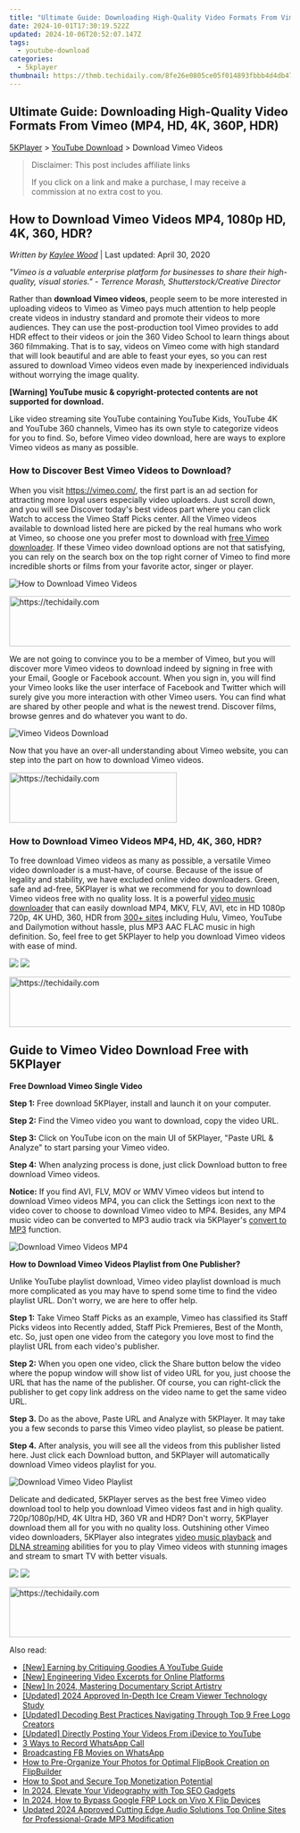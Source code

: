 ```yaml
---
title: "Ultimate Guide: Downloading High-Quality Video Formats From Vimeo (MP4, HD, 4K, 360P, HDR)"
date: 2024-10-01T17:30:19.522Z
updated: 2024-10-06T20:52:07.147Z
tags:
  - youtube-download
categories:
  - 5kplayer
thumbnail: https://thmb.techidaily.com/8fe26e0805ce05f014893fbbb4d4db477ab6f4023c6f698c9064238804be4852.jpg
---
```


## Ultimate Guide: Downloading High-Quality Video Formats From Vimeo (MP4, HD, 4K, 360P, HDR)

[5KPlayer](https://tools.techidaily.com/5kplayer/products/) \> [YouTube Download](https://tools.techidaily.com/5kplayer/youtube-download/) \> Download Vimeo Videos

>  Disclaimer: This post includes affiliate links
>
>  If you click on a link and make a purchase, I may receive a commission at no extra cost to you.
>

## How to Download Vimeo Videos MP4, 1080p HD, 4K, 360, HDR?

 _Written by [Kaylee Wood](https://www.quora.com/profile/Amanda-Hu-21)_ | Last updated: April 30, 2020 

_"Vimeo is a valuable enterprise platform for businesses to share their high-quality, visual stories." - Terrence Morash, Shutterstock/Creative Director_

Rather than **download Vimeo videos**, people seem to be more interested in uploading videos to Vimeo as Vimeo pays much attention to help people create videos in industry standard and promote their videos to more audiences. They can use the post-production tool Vimeo provides to add HDR effect to their videos or join the 360 Video School to learn things about 360 filmmaking. That is to say, videos on Vimeo come with high standard that will look beautiful and are able to feast your eyes, so you can rest assured to download Vimeo videos even made by inexperienced individuals without worrying the image quality.

**\[Warning\] YouTube music & copyright-protected contents are not supported for download.**

Like video streaming site YouTube containing YouTube Kids, YouTube 4K and YouTube 360 channels, Vimeo has its own style to categorize videos for you to find. So, before Vimeo video download, here are ways to explore Vimeo videos as many as possible.

### How to Discover Best Vimeo Videos to Download?

When you visit https://vimeo.com/, the first part is an ad section for attracting more loyal users especially video uploaders. Just scroll down, and you will see Discover today's best videos part where you can click Watch to access the Vimeo Staff Picks center. All the Vimeo videos available to download listed here are picked by the real humans who work at Vimeo, so choose one you prefer most to download with [free Vimeo downloader](https://tools.techidaily.com/5kplayer/youtube-download/). If these Vimeo video download options are not that satisfying, you can rely on the search box on the top right corner of Vimeo to find more incredible shorts or films from your favorite actor, singer or player.

![How to Download Vimeo Videos](https://www.5kplayer.com/youtube-download/img/vimeo-staff-pick.jpg) 

<!-- affiliate ads begin -->
<a href="https://aligracehair.sjv.io/c/5597632/2006960/19272" target="_top" id="2006960">
  <img src="//a.impactradius-go.com/display-ad/19272-2006960" border="0" alt="https://techidaily.com" width="728" height="90"/>
</a>
<img height="0" width="0" src="https://aligracehair.sjv.io/i/5597632/2006960/19272" style="position:absolute;visibility:hidden;" border="0" />
<!-- affiliate ads end -->

We are not going to convince you to be a member of Vimeo, but you will discover more Vimeo videos to download indeed by signing in free with your Email, Google or Facebook account. When you sign in, you will find your Vimeo looks like the user interface of Facebook and Twitter which will surely give you more interaction with other Vimeo users. You can find what are shared by other people and what is the newest trend. Discover films, browse genres and do whatever you want to do.

![Vimeo Videos Download](https://www.5kplayer.com/youtube-download/img/download-vimeo-videos2.jpg) 

Now that you have an over-all understanding about Vimeo website, you can step into the part on how to download Vimeo videos.

<!-- affiliate ads begin -->
<a href="https://wigfever.sjv.io/c/5597632/1995803/22899" target="_top" id="1995803">
  <img src="//a.impactradius-go.com/display-ad/22899-1995803" border="0" alt="https://techidaily.com" width="300" height="90"/>
</a>
<img height="0" width="0" src="https://wigfever.sjv.io/i/5597632/1995803/22899" style="position:absolute;visibility:hidden;" border="0" />
<!-- affiliate ads end -->

### How to Download Vimeo Videos MP4, HD, 4K, 360, HDR?

To free download Vimeo videos as many as possible, a versatile Vimeo video downloader is a must-have, of course. Because of the issue of legality and stability, we have excluded online video downloaders. Green, safe and ad-free, 5KPlayer is what we recommend for you to download Vimeo videos free with no quality loss. It is a powerful [video music downloader](https://tools.techidaily.com/5kplayer/youtube-download/) that can easily download MP4, MKV, FLV, AVI, etc in HD 1080p 720p, 4K UHD, 360, HDR from [300+ sites](https://tools.techidaily.com/5kplayer/youtube-download/) including Hulu, Vimeo, YouTube and Dailymotion without hassle, plus MP3 AAC FLAC music in high definition. So, feel free to get 5KPlayer to help you download Vimeo videos with ease of mind.

[![](https://www.5kplayer.com/youtube-download/../button/freedownwhitewin.png)](https://tools.techidaily.com/5kplayer/products/) [![](https://www.5kplayer.com/youtube-download/../button/freedownbackmac.png)](https://tools.techidaily.com/5kplayer/products/) 

<!-- affiliate ads begin -->
<a href="https://appsumo.8odi.net/c/5597632/2094422/7443" target="_top" id="2094422">
  <img src="//a.impactradius-go.com/display-ad/7443-2094422" border="0" alt="https://techidaily.com" width="728" height="90"/>
</a>
<img height="0" width="0" src="https://appsumo.8odi.net/i/5597632/2094422/7443" style="position:absolute;visibility:hidden;" border="0" />
<!-- affiliate ads end -->

## Guide to Vimeo Video Download Free with 5KPlayer

**Free Download Vimeo Single Video**

**Step 1:** Free download 5KPlayer, install and launch it on your computer.

**Step 2:** Find the Vimeo video you want to download, copy the video URL.

**Step 3:** Click on YouTube icon on the main UI of 5KPlayer, "Paste URL & Analyze" to start parsing your Vimeo video.

**Step 4:** When analyzing process is done, just click Download button to free download Vimeo videos.

**Notice:** If you find AVI, FLV, MOV or WMV Vimeo videos but intend to download Vimeo videos MP4, you can click the Settings icon next to the video cover to choose to download Vimeo video to MP4\. Besides, any MP4 music video can be converted to MP3 audio track via 5KPlayer's [convert to MP3](https://tools.techidaily.com/5kplayer/youtube-download/) function.

![Download Vimeo Videos MP4](https://www.5kplayer.com/youtube-download/img/download-vimeo-videos3.jpg) 

**How to Download Vimeo Videos Playlist from One Publisher?**

Unlike YouTube playlist download, Vimeo video playlist download is much more complicated as you may have to spend some time to find the video playlist URL. Don't worry, we are here to offer help.

**Step 1:** Take Vimeo Staff Picks as an example, Vimeo has classified its Staff Picks videos into Recently added, Staff Pick Premieres, Best of the Month, etc. So, just open one video from the category you love most to find the playlist URL from each video's publisher.

**Step 2:** When you open one video, click the Share button below the video where the popup window will show list of video URL for you, just choose the URL that has the name of the publisher. Of course, you can right-click the publisher to get copy link address on the video name to get the same video URL.

**Step 3.** Do as the above, Paste URL and Analyze with 5KPlayer. It may take you a few seconds to parse this Vimeo video playlist, so please be patient.

**Step 4.** After analysis, you will see all the videos from this publisher listed here. Just click each Download button, and 5KPlayer will automatically download Vimeo videos playlist for you.

![Download Vimeo Video Playlist](https://www.5kplayer.com/youtube-download/img/download-vimeo-videos4.jpg) 

Delicate and dedicated, 5KPlayer serves as the best free Vimeo video download tool to help you download Vimeo videos fast and in high quality. 720p/1080p/HD, 4K Ultra HD, 360 VR and HDR? Don't worry, 5KPlayer download them all for you with no quality loss. Outshining other Vimeo video downloaders, 5KPlayer also integrates [video music playback](https://tools.techidaily.com/5kplayer/video-music-player/) and [DLNA streaming](https://tools.techidaily.com/5kplayer/dlna/) abilities for you to play Vimeo videos with stunning images and stream to smart TV with better visuals.

[![](https://www.5kplayer.com/youtube-download/../button/freedownwhitewin.png)](https://tools.techidaily.com/5kplayer/products/) [![](https://www.5kplayer.com/youtube-download/../button/freedownbackmac.png)](https://tools.techidaily.com/5kplayer/products/)

<!-- affiliate ads begin -->
<a href="https://unicoeye.pxf.io/c/5597632/2134495/18498" target="_top" id="2134495">
  <img src="//a.impactradius-go.com/display-ad/18498-2134495" border="0" alt="https://techidaily.com" width="728" height="90"/>
</a>
<img height="0" width="0" src="https://unicoeye.pxf.io/i/5597632/2134495/18498" style="position:absolute;visibility:hidden;" border="0" />
<!-- affiliate ads end -->

<ins class="adsbygoogle"
     style="display:block"
     data-ad-format="autorelaxed"
     data-ad-client="ca-pub-7571918770474297"
     data-ad-slot="1223367746"></ins>

<ins class="adsbygoogle"
     style="display:block"
     data-ad-client="ca-pub-7571918770474297"
     data-ad-slot="8358498916"
     data-ad-format="auto"
     data-full-width-responsive="true"></ins>

<span class="atpl-alsoreadstyle">Also read:</span>
<div><ul>
<li><a href="https://youtube-video-recordings.techidaily.com/new-earning-by-critiquing-goodies-a-youtube-guide/"><u>[New] Earning by Critiquing Goodies A YouTube Guide</u></a></li>
<li><a href="https://youtube-clips.techidaily.com/new-engineering-video-excerpts-for-online-platforms/"><u>[New] Engineering Video Excerpts for Online Platforms</u></a></li>
<li><a href="https://fox-http.techidaily.com/new-in-2024-mastering-documentary-script-artistry/"><u>[New] In 2024, Mastering Documentary Script Artistry</u></a></li>
<li><a href="https://screen-video-capture.techidaily.com/updated-2024-approved-in-depth-ice-cream-viewer-technology-study/"><u>[Updated] 2024 Approved In-Depth Ice Cream Viewer Technology Study</u></a></li>
<li><a href="https://youtube-video-recordings.techidaily.com/updated-decoding-best-practices-navigating-through-top-9-free-logo-creators/"><u>[Updated] Decoding Best Practices Navigating Through Top 9 Free Logo Creators</u></a></li>
<li><a href="https://youtube-video-recordings.techidaily.com/updated-directly-posting-your-videos-from-idevice-to-youtube/"><u>[Updated] Directly Posting Your Videos From iDevice to YouTube</u></a></li>
<li><a href="https://video-screen-grab.techidaily.com/3-ways-to-record-whatsapp-call/"><u>3 Ways to Record WhatsApp Call</u></a></li>
<li><a href="https://facebook-clips.techidaily.com/broadcasting-fb-movies-on-whatsapp/"><u>Broadcasting FB Movies on WhatsApp</u></a></li>
<li><a href="https://fox-useful.techidaily.com/how-to-pre-organize-your-photos-for-optimal-flipbook-creation-on-flipbuilder/"><u>How to Pre-Organize Your Photos for Optimal FlipBook Creation on FlipBuilder</u></a></li>
<li><a href="https://youtube-video-recordings.techidaily.com/how-to-spot-and-secure-top-monetization-potential/"><u>How to Spot and Secure Top Monetization Potential</u></a></li>
<li><a href="https://youtube-video-recordings.techidaily.com/in-2024-elevate-your-videography-with-top-seo-gadgets/"><u>In 2024, Elevate Your Videography with Top SEO Gadgets</u></a></li>
<li><a href="https://bypass-frp.techidaily.com/in-2024-how-to-bypass-google-frp-lock-on-vivo-x-flip-devices-by-drfone-android/"><u>In 2024, How to Bypass Google FRP Lock on Vivo X Flip Devices</u></a></li>
<li><a href="https://sound-tweaking.techidaily.com/updated-2024-approved-cutting-edge-audio-solutions-top-online-sites-for-professional-grade-mp3-modification/"><u>Updated 2024 Approved Cutting Edge Audio Solutions Top Online Sites for Professional-Grade MP3 Modification</u></a></li>
</ul></div>

